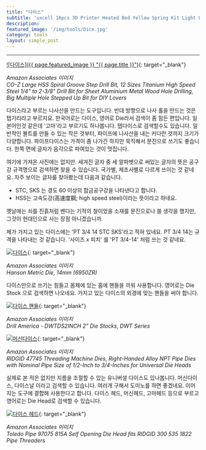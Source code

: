 ```yaml
---
title: "다이스"
subtitle: 'uxcell 16pcs 3D Printer Heated Bed Yellow Spring Kit Light Load Compression Leveling Springs 25mm/0.98 Inch'
description:
featured_image: '/img/tools/Dice.jpg'
category: tools
layout: simple_post
---
```


***

[![다이스]({{ page.featured_image }} "{{ page.title }}")](https://amzn.to/3v2ppvE){: target="_blank"}

*Amazon Associates 이미지*<br>
*CO-Z Large HSS Spiral Groove Step Drill Bit, 12 Sizes Titanium High Speed Steel 1/4" to 2-3/8" Drill Bit for Sheet Aluminium Metal Wood Hole Drilling, Big Multiple Hole Stepped Up Bit for DIY Lovers*

다이스라고 부르는 나사산을 만드는 도구입니다. 반대 방향으로 나사 홀을 만드는 것은 탭기리라고 부르지요. 한국어로는 다이스, 영어로 Die라서 검색이 좀 힘든 편입니다. 일본어인것 같은데 '고마'라고 부르기도 하나봅니다. 탭다이스로 검색할수도 있습니다. 일반적인 볼트를 만들 수 있는 작은 것부터, 파이프에 나사산을 내는 커다란 것까지 크기가 다양합니다. 파이프다이스는 가격이 좀 나가긴 하지만 묵직해서 문진으로 쓰기도 좋습니다.
한쪽 면에 글자가 음각으로 파여있는 것이 멋집니다.

여기에 가져온 사진에는 없지만. 새겨진 글자 중 세 알파벳으로 써있는 글자의 뜻은 공구강 규격명으로 검색하면 찾을 수 있습니다. 국가별, 제조사별로 다르게 쓰이는 것 같네요. 자주 보이는 글자를 찾아봤는데 다음과 같습니다.
* STC, SKS 는 경도 60 이상의 합금공구강을 나타낸다고 합니다.
* HSS는 고속도강(高速度鋼; high speed steel)이라는 뜻이라고 하네요.

옛날에는 쇠를 진흙처럼 벤다는 기적의 철이었을 소재를 문진으로나 쓸 생각을 했지만, 그것이 현대인으로 사는 장점 아니겠습니까.

제가 가지고 있는 다이스에는 'PT 3/4 14 STC SKS'라고 적혀 있네요.
PT 3/4 14는 규격을 나타내는 것 같습니다.
'사이즈 x 피치' 를 'PT 3/4-14' 처럼 쓰는 것 같네요.


[![다이스](//ws-na.amazon-adsystem.com/widgets/q?_encoding=UTF8&ASIN=B0195UUXGG&Format=_SL500_&ID=AsinImage&MarketPlace=US&ServiceVersion=20070822&WS=1&tag=mobilea068c33-20&language=en_US "다이스")](https://amzn.to/3cn70mA){: target="_blank"}

*Amazon Associates 이미지*<br>
*Hanson Metric Die, 14mm (6950ZR)*

다이스만으로 쓰기는 힘들고 몸체에 있는 홈에 핸들을 끼워 사용합니다. 영어로는 Die Stock 으로 검색하면 나오네요. 가지고 있는 다이스의 외경에 맞는 핸들을 써야 합니다.

[![다이스 핸들](//ws-na.amazon-adsystem.com/widgets/q?_encoding=UTF8&ASIN=B00FXK9M9C&Format=_SL500_&ID=AsinImage&MarketPlace=US&ServiceVersion=20070822&WS=1&tag=mobilea068c33-20&language=en_US "다이스 핸들")](https://amzn.to/2TbmxPO){: target="_blank"}

*Amazon Associates 이미지*<br>
*Drill America - DWTDS2INCH 2" Die Stocks, DWT Series*

[![머신다이스](//ws-na.amazon-adsystem.com/widgets/q?_encoding=UTF8&ASIN=B0009XB1Y2&Format=_SL500_&ID=AsinImage&MarketPlace=US&ServiceVersion=20070822&WS=1&tag=mobilea068c33-20&language=en_US "다이스 핸들")](https://amzn.to/2SitPRE){: target="_blank"}

*Amazon Associates 이미지*<br>
*RIDGID 47745 Threading Machine Dies, Right-Handed Alloy NPT Pipe Dies with Nominal Pipe Size of 1/2-Inch to 3/4-Inches for Universal Die Heads*

실제로 본 적은 없지만 지름을 조절할 수 있는 유니버셜 다이스도 있나봅니다. 머신다이스, 다이스날 이라고 검색할 수 있습니다. 여러개 구해서 도미노를 하면 좋겠네요. 이어지는 도구에 결합해 사용한다고 합니다. 다이스 헤드, 머신헤드, 고마헤드 등으로 부르고 영어로는 Die Head로 검색할 수 있습니다.

[![다이스 헤드](//ws-na.amazon-adsystem.com/widgets/q?_encoding=UTF8&ASIN=B075FGRXXW&Format=_SL500_&ID=AsinImage&MarketPlace=US&ServiceVersion=20070822&WS=1&tag=mobilea068c33-20&language=en_US "다이스 핸들")](https://amzn.to/3z9MI9W){: target="_blank"}

*Amazon Associates 이미지*<br>
*Toledo Pipe 97075 815A Self Opening Die Head fits RIDGID 300 535 1822 Pipe Threaders*
